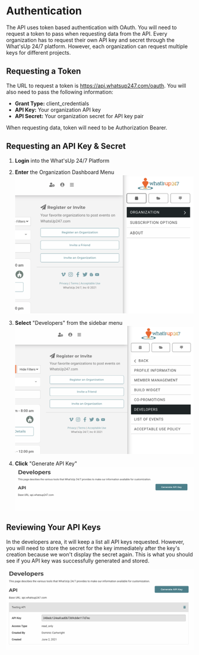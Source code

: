 # Authentication

The API uses token based authentication with OAuth. You will need to request a token to pass when requesting data from the API. Every organization has to request their own API key and secret through the What'sUp 24/7 platform. However, each organization can request multiple keys for different projects.

## Requesting a Token

The URL to request a token is https://api.whatsup247.com/oauth. You will also need to pass the following information:

- **Grant Type:** client_credentials
- **API Key:** Your organization API key
- **API Secret:** Your organization secret for API key pair

When requesting data, token will need to be Authorization Bearer.

## Requesting an API Key & Secret

1. **Login** into the What'sUp 24/7 Platform

2. **Enter** the Organization Dashboard Menu
   ![Image of What'sUp 24/7 side menu](../.vuepress/img/organization-menu.png#image-display)

3. **Select** "Developers" from the sidebar menu
   ![Image of What'sUp 24/7 side menu](../.vuepress/img/developers-link.png#image-display)

4. **Click** "Generate API Key"
   ![Image of Developers Page](../.vuepress/img/developers-page-empty.png#image-display)

## Reviewing Your API Keys

In the developers area, it will keep a list all API keys requested. However, you will need to store the secret for the key immediately after the key's creation because we won't display the secret again. This is what you should see if you API key was successfully generated and stored.

![Image of Developers Page With API key list](../.vuepress/img/developers-page.png#image-display)
